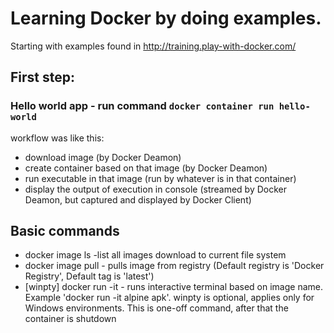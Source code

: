 # Learning Docker by doing examples.

Starting with examples found in http://training.play-with-docker.com/

## First step:
### Hello world app - run command `docker container run hello-world`

workflow was like this:
- download image (by Docker Deamon)
- create container based on that image (by Docker Deamon)
- run executable in that image (run by whatever is in that container)
- display the output of execution in console (streamed by Docker Deamon, but captured and displayed by Docker Client)

## Basic commands
- docker image ls -list all images download to current file system
- docker image pull <name> - pulls image from registry
(Default registry is 'Docker Registry', Default tag is 'latest')
- [winpty] docker run -it <image-name> <command-name> - runs interactive terminal based on image name. Example 'docker run -it alpine apk'.
winpty is optional, applies only for Windows environments. 
This is one-off command, after that the container is shutdown
